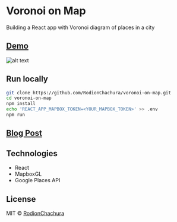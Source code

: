 # Voronoi on Map
Building a React app with Voronoi diagram of places in a city
> 

## [Demo](https://rodionchachura.github.io/voronoi-on-map/)

![alt text](https://cdn-images-1.medium.com/max/1250/1*bxVmRu4FQKS84JOIGUgyxA.png)

## Run locally

```bash
git clone https://github.com/RodionChachura/voronoi-on-map.git  
cd voronoi-on-map  
npm install  
echo 'REACT_APP_MAPBOX_TOKEN=<YOUR_MAPBOX_TOKEN>' >> .env  
npm run  
```

## [Blog Post](https://geekrodion.com/blog/voronoi-on-map)

## Technologies
* React
* MapboxGL
* Google Places API

## License

MIT © [RodionChachura](https://geekrodion.com)
